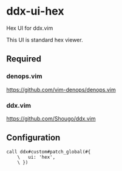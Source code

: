 # ddx-ui-hex

Hex UI for ddx.vim

This UI is standard hex viewer.

## Required

### denops.vim

https://github.com/vim-denops/denops.vim

### ddx.vim

https://github.com/Shougo/ddx.vim

## Configuration

```vim
call ddx#custom#patch_global(#{
    \   ui: 'hex',
    \ })
```
